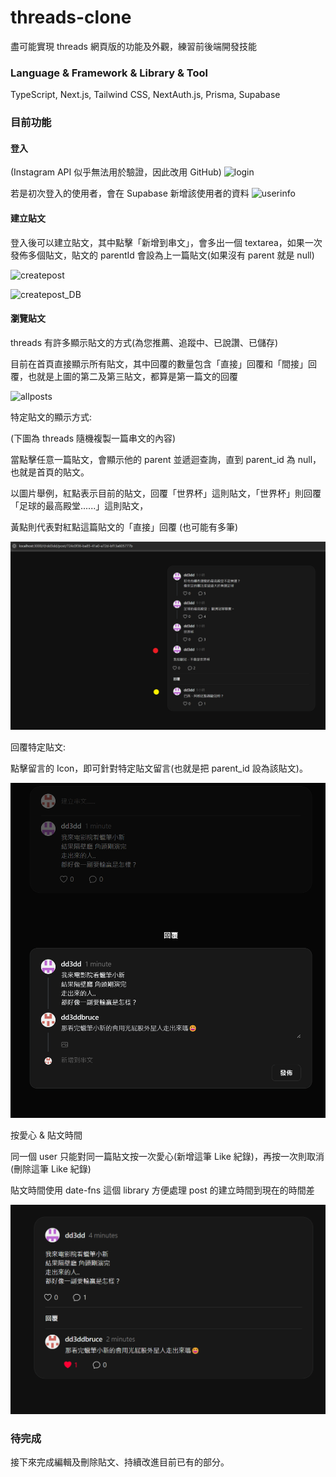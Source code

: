 # threads-clone

盡可能實現 threads 網頁版的功能及外觀，練習前後端開發技能

### Language & Framework & Library & Tool

TypeScript, Next.js, Tailwind CSS, NextAuth.js, Prisma, Supabase

### 目前功能

#### 登入

(Instagram API 似乎無法用於驗證，因此改用 GitHub)
![login](https://github.com/user-attachments/assets/249eefe5-224d-44bc-936a-b9d22f229006)

若是初次登入的使用者，會在 Supabase 新增該使用者的資料
![userinfo](https://github.com/user-attachments/assets/5afd1e1a-7061-4f42-9498-1bb88f9f9658)

#### 建立貼文

登入後可以建立貼文，其中點擊「新增到串文」，會多出一個 textarea，如果一次發佈多個貼文，貼文的 parentId 會設為上一篇貼文(如果沒有 parent 就是 null)

![createpost](https://github.com/user-attachments/assets/57ba69a0-7b23-47f8-b133-65124f1a7032)

![createpost_DB](https://github.com/user-attachments/assets/86eb290f-e7d3-458b-89d8-7240fbce6188)

#### 瀏覽貼文

threads 有許多顯示貼文的方式(為您推薦、追蹤中、已說讚、已儲存)

目前在首頁直接顯示所有貼文，其中回覆的數量包含「直接」回覆和「間接」回覆，也就是上圖的第二及第三貼文，都算是第一篇文的回覆

![allposts](https://github.com/user-attachments/assets/98e9b30d-274f-444c-934e-9b513af60a0f)

特定貼文的顯示方式:

(下圖為 threads 隨機複製一篇串文的內容)

當點擊任意一篇貼文，會顯示他的 parent 並遞迴查詢，直到 parent_id 為 null，也就是首頁的貼文。

以圖片舉例，紅點表示目前的貼文，回覆「世界杯」這則貼文，「世界杯」則回覆「足球的最高殿堂......」這則貼文，

黃點則代表對紅點這篇貼文的「直接」回覆 (也可能有多筆)

![nested-posts](./public/readme/nested-posts.png)

回覆特定貼文:

點擊留言的 Icon，即可針對特定貼文留言(也就是把 parent_id 設為該貼文)。

![reply](./public//readme//reply.png)

按愛心 & 貼文時間

同一個 user 只能對同一篇貼文按一次愛心(新增這筆 Like 紀錄)，再按一次則取消(刪除這筆 Like 紀錄)

貼文時間使用 date-fns 這個 library 方便處理 post 的建立時間到現在的時間差

![like](./public/readme/like.png)

### 待完成

接下來完成編輯及刪除貼文、持續改進目前已有的部分。
